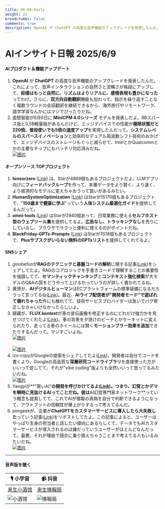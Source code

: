 ```yaml
---
title: 06-09-Daily
weight: 22
breadcrumbs: false
comments: true
description: OpenAI が ChatGPT の高度な音声機能のアップグレードを発表したんだ。これによって、音声インタラクションの自然さと流暢さが格段にアップして、抑揚はもっと自然に、リズムはよりリアルに、感情表現も豊かになったってわけ。さらに、双方向自動翻訳機能も加わって、指示を繰り返すことなく複数ラウンドの会話翻訳を継続できるから、海外旅行やリモートワーク、語学学習なんかにはマジでぴったりだね。
---
```

# AIインサイト日報 2025/6/9

#### **AIプロダクト＆機能アップデート**
1. **OpenAI** が **ChatGPT** の高度な音声機能のアップグレードを発表したんだ。これによって、音声インタラクションの自然さと流暢さが格段にアップして、**抑揚はもっと自然に、リズムはよりリアルに、感情表現も豊かになった**ってわけ。さらに、**双方向自動翻訳**機能も加わって、指示を繰り返すことなく複数ラウンドの会話翻訳を継続できるから、海外旅行やリモートワーク、語学学習なんかにはマジでぴったりだね。
2. 面壁智能が6月6日に **MiniCPM 4.0シリーズ** モデルを発表したよ。8Bスパース版と0.5B軽量版があるんだけど、エッジデバイスでの性能が**極限状態だと220倍、普段使いでも5倍の速度アップ**を実現したんだって。**システムレベルのスパースイノベーション**と効率的なデュアル周波数シフト技術のおかげで、エッジデバイスのストレージもぐっと減らせて、IntelとかQualcommとかの主要なチップにもバッチリ対応済みだね。
 <br/> [![图片](https://autoproxy.justlikemaki.vip/?pp=https://pic.chinaz.com/2025/0608/6388497352726253514384248.png)](https://autoproxy.justlikemaki.vip/?pp=https://pic.chinaz.com/2025/0608/6388497352726253514384248.png) <br/>

#### **オープンソース TOPプロジェクト**
1. **tensorzero** ([Link](https://github.com/tensorzero/tensorzero)) は、Starが4869個もあるプロジェクトだよ。LLMアプリ向けに**フィードバックループ**を作って、本番データをより賢く、より速く、より経済的なモデルに変えちゃおうって狙いがあるみたい。
2. **HumanSystemOptimization** ([Link](https://github.com/zijie0/HumanSystemOptimization)) はStarが15170個もあるプロジェクトで、"**150歳まで健康に学ぶ**"っていう**人体システム最適化ガイド**を提供してるんだって。
3. **omni-tools** ([Link](https://github.com/iib0011/omni-tools)) はStarが2940個あって、日常業務に使える**セルフホスト型のウェブツール集**を提供してるよ。**広告なし、トラッキングなし**を売りにしているし、ブラウザでサクッと便利に使えるのがポイントだね。
4. **BlackFriday-GPTs-Prompts** ([Link](https://github.com/friuns2/BlackFriday-GPTs-Prompts)) はStarが7018個もあるプロジェクトで、**Plusサブスクがいらない無料のGPTsリスト**を提供してくれてるよ。

#### **SNSシェア**
1. ginobefunが**RAGのテクニックと基盤コードの解析**に関する記事([Link](https://x.com/hongming731/status/1931695593300295887))をシェアしてたよ。RAGのコアロジックを手書きコードで理解することの重要性を強調してて、**セマンティックチャンキング**と**コンテキスト強化検索**が大モデルのQ&Aの質をどうやって上げるかっていうのが詳しく書かれてるね。
2. 黄赟が、**AIデジタルヒューマン**はECプラットフォームの標準装備になるだろうって言ってるね([Link](https://x.com/huangyun_122/status/1931651642912575799))。最近、**AIライブ配信者が"開発者モード"で遊ばれて壊れちゃった**件にも触れてて、技術サービスプロバイダーは急いでバグ修正しなきゃいけなかったらしいよ。
3. 歸藏が、**FLUX kontext**が車の宣伝画像を修正するのにどれだけ強力かを見せつけてくれたよ([Link](https://m.okjike.com/originalPosts/684554a3f2a4a64de9113b05))。車の背景を夕焼けのビーチとかサーキットに変えられたり、走ってる車のホイールには賢く**モーションブラー効果を追加**できたりするんだって。マジすごいよね。
 <br/> [![图片](https://cdnv2.ruguoapp.com/FgYlujbzq6TyHy_7vk80onRQz2s0v3.png)](https://cdnv2.ruguoapp.com/FgYlujbzq6TyHy_7vk80onRQz2s0v3.png) <br/>
 <br/> [![图片](https://cdnv2.ruguoapp.com/Frl3Mso4Vw3AJ0TMEhauKTMf1KJSv3.png)](https://cdnv2.ruguoapp.com/Frl3Mso4Vw3AJ0TMEhauKTMf1KJSv3.png) <br/>
4. izx-copyがGoogleの提案をシェアしてたよ([Link](https://m.okjike.com/originalPosts/684547c3380c5253de2afdb8))。開発者は自分でコードを書くより、Googleの高品質な**深層研究コードライブラリ**を直接使った方がいいって促してて、それが"vibe coding"版よりも全然いいって思ってるみたいだね。
 <br/> [![图片](https://cdnv2.ruguoapp.com/Fq5xvk7MirT9ygZ10T5hIx3lWRlvv3.jpg)](https://cdnv2.ruguoapp.com/Fq5xvk7MirT9ygZ10T5hIx3lWRlvv3.jpg) <br/>
5. Yangyiが**"賢いAI"**の開発を呼びかけてるよ([Link](https://x.com/Yangyixxxx/status/1931568827126743513))。つまり、**幻覚とかデマを瞬時に見抜ける**AIってことだね。彼は**AI幻覚専門家ネットワーク**っていう概念も提案してて、これでAIが情報の真偽を自分で判断できるようになって、アウトプットの信頼性が爆上がりするって考えてるんだ。
6. pimgeekが、企業が**ChatGPTをカスタマーサービスに導入したら大失敗した**っていう記事([Link](https://mp.weixin.qq.com/s/68NngKn8nhZEziLkRvBcTg))をリポストしてたよ。この記事によると、ユーザーはやっぱり生身の担当者と話したい傾向にあるらしくて、データでもAIカスタマーサービスが導入されるのは嫌だっていうユーザーがほとんどなんだって。最悪、それが理由で競合に乗り換えちゃうことまで考えてる人もいるみたいだね。
 <br/> [![图片](https://mmbiz.qpic.cn/mmbiz_jpg/kKoeb9t5fNrx85xJ2bibZStRvd1w55tu3rasGH4r7WyxZ3ECSxozia6DZvicBZcXVKhsUSCSKw47gnesic2RfDztsQ/0?wx_fmt=jpeg)](https://mmbiz.qpic.cn/mmbiz_jpg/kKoeb9t5fNrx85xJ2bibZStRvd1w55tu3rasGH4r7WyxZ3ECSxozia6DZvicBZcXVKhsUSCSKw47gnesic2RfDztsQ/0?wx_fmt=jpeg) <br/>

---

#### **音声版を聴く**

| 🎙️ **小宇宙** | 📹 **抖音** |
| --- | --- |
| [来生小酒馆](https://www.xiaoyuzhoufm.com/podcast/683c62b7c1ca9cf575a5030e) | [来生情報局](https://www.douyin.com/user/MS4wLjABAAAAwpwqPQlu38sO38VyWgw9ZjDEnN4bMR5j8x111UxpseHR9DpB6-CveI5KRXOWuFwG)|
| ![小酒馆](https://s1.imagehub.cc/images/2025/06/24/f959f7984e9163fc50d3941d79a7f262.md.png) | ![情報局](https://s1.imagehub.cc/images/2025/06/24/7fc30805eeb831e1e2baa3a240683ca3.md.png) |